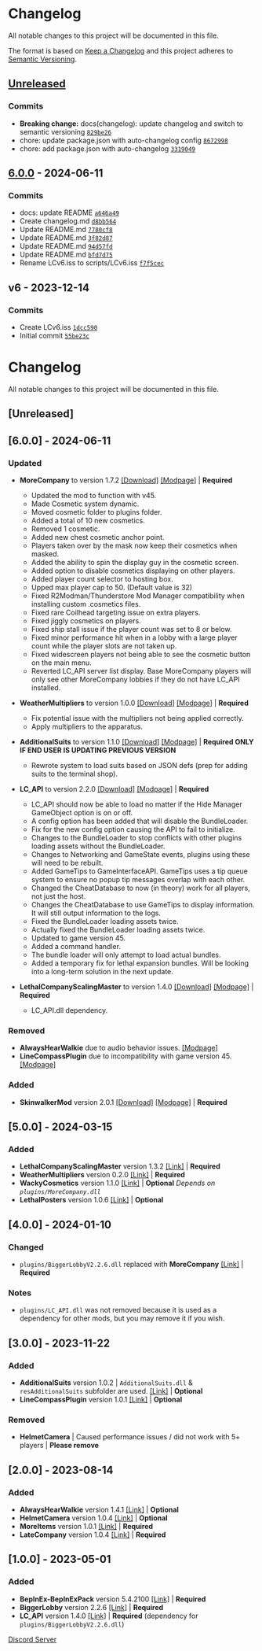 # Changelog

All notable changes to this project will be documented in this file.

The format is based on [Keep a Changelog](https://keepachangelog.com/en/1.0.0/)
and this project adheres to [Semantic Versioning](https://semver.org/spec/v2.0.0.html).

## [Unreleased](https://github.com/Aardenfell/LC-ModlistInstaller/compare/6.0.0...HEAD)

### Commits

- **Breaking change:** docs(changelog): update changelog and switch to semantic versioning [`829be26`](https://github.com/Aardenfell/LC-ModlistInstaller/commit/829be269624f29bb49727388a0b9ed42c2043894)
- chore: update package.json with auto-changelog config [`8672998`](https://github.com/Aardenfell/LC-ModlistInstaller/commit/867299878fdd3fd607dacfc5875acb597c67ee5d)
- chore: add package.json with auto-changelog [`3319049`](https://github.com/Aardenfell/LC-ModlistInstaller/commit/3319049f320d05b5dbc04547946b99fa5125ad65)

## [6.0.0](https://github.com/Aardenfell/LC-ModlistInstaller/compare/v6...6.0.0) - 2024-06-11

### Commits

- docs: update README [`a646a49`](https://github.com/Aardenfell/LC-ModlistInstaller/commit/a646a490ba1d87411e33b252ea4b8159817fbbb9)
- Create changelog.md [`d8bb564`](https://github.com/Aardenfell/LC-ModlistInstaller/commit/d8bb5643f90c9ac8d40960449b14c9df72b2721d)
- Update README.md [`7780cf8`](https://github.com/Aardenfell/LC-ModlistInstaller/commit/7780cf87b1f4a0e7022212cc48f20625e290ebbc)
- Update README.md [`3f82d87`](https://github.com/Aardenfell/LC-ModlistInstaller/commit/3f82d87af6f62bc755d27faf01f041ff25ed9106)
- Update README.md [`94d57fd`](https://github.com/Aardenfell/LC-ModlistInstaller/commit/94d57fd66ae3680754fe87a6d837d220240046e4)
- Update README.md [`bfd7d75`](https://github.com/Aardenfell/LC-ModlistInstaller/commit/bfd7d7565497d72536cd0d6e839d1d43324f2daf)
- Rename LCv6.iss to scripts/LCv6.iss [`f7f5cec`](https://github.com/Aardenfell/LC-ModlistInstaller/commit/f7f5cec2db2ab289839902798372a4f1fee40c2d)

## v6 - 2023-12-14

### Commits

- Create LCv6.iss [`1dcc590`](https://github.com/Aardenfell/LC-ModlistInstaller/commit/1dcc590292f17e9fd89438c8f88e4fb4caad98fd)
- Initial commit [`55be23c`](https://github.com/Aardenfell/LC-ModlistInstaller/commit/55be23c43619581585a42212cb89d865e5cabae2)

<!-- auto-changelog-above -->
<!-- below is the old changelog preserved -->

# Changelog

All notable changes to this project will be documented in this file.

## [Unreleased]

## [6.0.0] - 2024-06-11

### Updated
- **MoreCompany** to version 1.7.2 [[Download]](https://thunderstore.io/package/download/notnotnotswipez/MoreCompany/1.7.2/) [[Modpage]](https://thunderstore.io/c/lethal-company/p/notnotnotswipez/MoreCompany/) | **Required**
  - Updated the mod to function with v45.
  - Made Cosmetic system dynamic.
  - Moved cosmetic folder to plugins folder.
  - Added a total of 10 new cosmetics.
  - Removed 1 cosmetic.
  - Added new chest cosmetic anchor point.
  - Players taken over by the mask now keep their cosmetics when masked.
  - Added the ability to spin the display guy in the cosmetic screen.
  - Added option to disable cosmetics displaying on other players.
  - Added player count selector to hosting box.
  - Upped max player cap to 50. (Default value is 32)
  - Fixed R2Modman/Thunderstore Mod Manager compatibility when installing custom .cosmetics files.
  - Fixed rare Coilhead targeting issue on extra players.
  - Fixed jiggly cosmetics on players.
  - Fixed ship stall issue if the player count was set to 8 or below.
  - Fixed minor performance hit when in a lobby with a large player count while the player slots are not taken up.
  - Fixed widescreen players not being able to see the cosmetic button on the main menu.
  - Reverted LC_API server list display. Base MoreCompany players will only see other MoreCompany lobbies if they do not have LC_API installed.

- **WeatherMultipliers** to version 1.0.0 [[Download]](https://thunderstore.io/package/download/Blorb/WeatherMultipliers/1.0.0/) [[Modpage]](https://thunderstore.io/c/lethal-company/p/Blorb/WeatherMultipliers/) | **Required**
  - Fix potential issue with the multipliers not being applied correctly.
  - Apply multipliers to the apparatus.

- **AdditionalSuits** to version 1.1.0 [[Download]](https://thunderstore.io/package/download/AlexCodesGames/AdditionalSuits/1.1.0/) [[Modpage]](https://thunderstore.io/c/lethal-company/p/AlexCodesGames/AdditionalSuits/) | **Required ONLY IF END USER IS UPDATING PREVIOUS VERSION**
  - Rewrote system to load suits based on JSON defs (prep for adding suits to the terminal shop).

- **LC_API** to version 2.2.0 [[Download]](https://thunderstore.io/package/download/2018/LC_API/2.2.0/) [[Modpage]](https://thunderstore.io/c/lethal-company/p/2018/LC_API/) | **Required**
  - LC_API should now be able to load no matter if the Hide Manager GameObject option is on or off.
  - A config option has been added that will disable the BundleLoader.
  - Fix for the new config option causing the API to fail to initialize.
  - Changes to the BundleLoader to stop conflicts with other plugins loading assets without the BundleLoader.
  - Changes to Networking and GameState events, plugins using these will need to be rebuilt.
  - Added GameTips to GameInterfaceAPI. GameTips uses a tip queue system to ensure no popup tip messages overlap with each other.
  - Changed the CheatDatabase to now (in theory) work for all players, not just the host.
  - Changes the CheatDatabase to use GameTips to display information. It will still output information to the logs.
  - Fixed the BundleLoader loading assets twice.
  - Actually fixed the BundleLoader loading assets twice.
  - Updated to game version 45.
  - Added a command handler.
  - The bundle loader will only attempt to load actual bundles.
  - Added a temporary fix for lethal expansion bundles. Will be looking into a long-term solution in the next update.

- **LethalCompanyScalingMaster** to version 1.4.0 [[Download]](https://thunderstore.io/package/download/oknorton/LethalCompanyBetterScaling/1.4.0/) [[Modpage]](https://thunderstore.io/c/lethal-company/p/oknorton/LethalCompanyBetterScaling/) | **Required**
  - LC_API.dll dependency.

### Removed
- **AlwaysHearWalkie** due to audio behavior issues. [[Modpage]](https://thunderstore.io/c/lethal-company/p/Suskitech/AlwaysHearActiveWalkies/)
- **LineCompassPlugin** due to incompatibility with game version 45. [[Modpage]](https://thunderstore.io/c/lethal-company/p/juniper/LineCompass/)

### Added
- **SkinwalkerMod** version 2.0.1 [[Download]](https://thunderstore.io/package/download/RugbugRedfern/Skinwalkers/2.0.1/) [[Modpage]](https://thunderstore.io/c/lethal-company/p/RugbugRedfern/Skinwalkers/) | **Required**

## [5.0.0] - 2024-03-15

### Added
- **LethalCompanyScalingMaster** version 1.3.2 [[Link]](https://thunderstore.io/package/download/oknorton/LethalCompanyBetterScaling/1.3.2/) | **Required**
- **WeatherMultipliers** version 0.2.0 [[Link]](https://thunderstore.io/package/download/Blorb/WeatherMultipliers/0.2.0/) | **Required**
- **WackyCosmetics** version 1.1.0 [[Link]](https://thunderstore.io/package/download/EliteMasterEric/WackyCosmetics/1.1.0/) | **Optional** *Depends on `plugins/MoreCompany.dll`*
- **LethalPosters** version 1.0.6 [[Link]](https://thunderstore.io/package/download/femboytv/LethalPosters/1.0.6/) | **Optional**

## [4.0.0] - 2024-01-10

### Changed
- `plugins/BiggerLobbyV2.2.6.dll` replaced with **MoreCompany** [[Link]](https://thunderstore.io/package/download/notnotnotswipez/MoreCompany/1.4.2/) | **Required**

### Notes
- `plugins/LC_API.dll` was not removed because it is used as a dependency for other mods, but you may remove it if you wish.

## [3.0.0] - 2023-11-22

### Added
- **AdditionalSuits** version 1.0.2 | `AdditionalSuits.dll` & `resAdditionalSuits` subfolder are used. [[Link]](https://thunderstore.io/package/download/AlexCodesGames/AdditionalSuits/1.0.2/) | **Optional**
- **LineCompassPlugin** version 1.0.1 [[Link]](https://thunderstore.io/package/download/juniper/LineCompass/1.0.1/) | **Optional**

### Removed
- **HelmetCamera** | Caused performance issues / did not work with 5+ players | **Please remove**

## [2.0.0] - 2023-08-14

### Added
- **AlwaysHearWalkie** version 1.4.1 [[Link]](https://thunderstore.io/package/download/Suskitech/AlwaysHearActiveWalkies/1.4.1/) | **Optional**
- **HelmetCamera** version 1.0.4 [[Link]](https://thunderstore.io/package/download/RickArg/Helmet_Cameras/1.0.4/) | **Optional**
- **MoreItems** version 1.0.1 [[Link]](https://thunderstore.io/package/download/Drakorle/MoreItems/1.0.1/) | **Required**
- **LateCompany** version 1.0.4 [[Link]](https://thunderstore.io/package/download/anormaltwig/LateCompany/1.0.4/) | **Required**

## [1.0.0] - 2023-05-01

### Added
- **BepInEx-BepInExPack** version 5.4.2100 [[Link]](https://thunderstore.io/c/lethal-company/p/BepInEx/BepInExPack/) | **Required**
- **BiggerLobby** version 2.2.6 [[Link]](https://thunderstore.io/package/download/bizzlemip/BiggerLobby/2.2.60/) | **Required**
- **LC_API** version 1.4.0 [[Link]](https://thunderstore.io/package/download/2018/LC_API/1.4.0/) | **Required** (dependency for `plugins/BiggerLobbyV2.2.6.dll`)

[Discord Server](https://discord.gg/therefugees)
